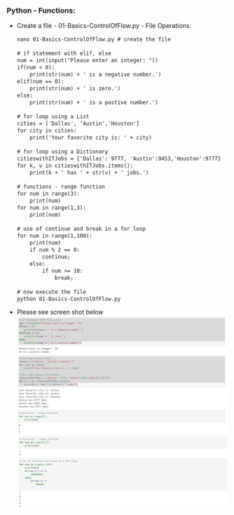### Python - Functions:
  * Create a file - 01-Basics-ControlOfFlow.py - File Operations:
    
    ```
    nano 01-Basics-ControlOfFlow.py # create the file
    
    # if statement with elif, else
    num = int(input("Please enter an integer: "))
    if(num < 0):
        print(str(num) + ' is a negative number.')
    elif(num == 0):
        print(str(num) + ' is zero.')
    else:
        print(str(num) + ' is a postive number.')

    # for loop using a List
    cities = ['Dallas', 'Austin','Houston']
    for city in cities:
        print('Your favorite city is: ' + city)

    # for loop using a Dictionary 
    citieswithITJobs = {'Dallas': 9777, 'Austin':9453,'Houston':9777}
    for k, v in citieswithITJobs.items():
        print(k + ' has ' + str(v) + ' jobs.')

    # functions - range function
    for num in range(3):
        print(num)
    for num in range(1,3):
        print(num)

    # use of continue and break in a for loop
    for num in range(1,100):
        print(num)
        if num % 2 == 0:
            continue;
        else:
            if num >= 10:
                break;
    
    # now execute the file 
    python 01-Basics-ControlOfFlow.py
    
    ```
  * Please see screen shot below
        ![Python Basics Numbers](../images/001-009-Basics-ControlOfFlow-01.png)
        ![Python Basics Numbers](../images/001-009-Basics-ControlOfFlow-02.png)